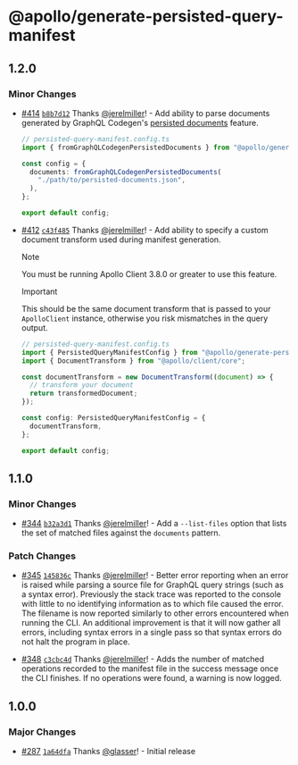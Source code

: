 # @apollo/generate-persisted-query-manifest

## 1.2.0

### Minor Changes

- [#414](https://github.com/apollographql/apollo-utils/pull/414) [`b8b7d12`](https://github.com/apollographql/apollo-utils/commit/b8b7d12693967376b47e11504ede13972e5bcef7) Thanks [@jerelmiller](https://github.com/jerelmiller)! - Add ability to parse documents generated by GraphQL Codegen's [persisted documents](https://the-guild.dev/graphql/codegen/plugins/presets/preset-client#persisted-documents) feature.

  ```ts
  // persisted-query-manifest.config.ts
  import { fromGraphQLCodegenPersistedDocuments } from "@apollo/generate-persisted-query-manifest";

  const config = {
    documents: fromGraphQLCodegenPersistedDocuments(
      "./path/to/persisted-documents.json",
    ),
  };

  export default config;
  ```

- [#412](https://github.com/apollographql/apollo-utils/pull/412) [`c43f485`](https://github.com/apollographql/apollo-utils/commit/c43f485534bc22c93c37ca513b894089c25f899c) Thanks [@jerelmiller](https://github.com/jerelmiller)! - Add ability to specify a custom document transform used during manifest generation.

  > [!NOTE]
  > You must be running Apollo Client 3.8.0 or greater to use this feature.

  > [!IMPORTANT]
  > This should be the same document transform that is passed to your `ApolloClient` instance, otherwise you risk mismatches in the query output.

  ```ts
  // persisted-query-manifest.config.ts
  import { PersistedQueryManifestConfig } from "@apollo/generate-persisted-query-manifest";
  import { DocumentTransform } from "@apollo/client/core";

  const documentTransform = new DocumentTransform((document) => {
    // transform your document
    return transformedDocument;
  });

  const config: PersistedQueryManifestConfig = {
    documentTransform,
  };

  export default config;
  ```

## 1.1.0

### Minor Changes

- [#344](https://github.com/apollographql/apollo-utils/pull/344) [`b32a3d1`](https://github.com/apollographql/apollo-utils/commit/b32a3d13aacde6372332efaa761d92087c5ac74e) Thanks [@jerelmiller](https://github.com/jerelmiller)! - Add a `--list-files` option that lists the set of matched files against the `documents` pattern.

### Patch Changes

- [#345](https://github.com/apollographql/apollo-utils/pull/345) [`145836c`](https://github.com/apollographql/apollo-utils/commit/145836c351e032e048975fc02eb90179582a5d9e) Thanks [@jerelmiller](https://github.com/jerelmiller)! - Better error reporting when an error is raised while parsing a source file for GraphQL query strings (such as a syntax error). Previously the stack trace was reported to the console with little to no identifying information as to which file caused the error. The filename is now reported similarly to other errors encountered when running the CLI. An additional improvement is that it will now gather all errors, including syntax errors in a single pass so that syntax errors do not halt the program in place.

- [#348](https://github.com/apollographql/apollo-utils/pull/348) [`c3cbc4d`](https://github.com/apollographql/apollo-utils/commit/c3cbc4dfa66ccf7645fed78a8ed249615f848ac7) Thanks [@jerelmiller](https://github.com/jerelmiller)! - Adds the number of matched operations recorded to the manifest file in the success message once the CLI finishes. If no operations were found, a warning is now logged.

## 1.0.0

### Major Changes

- [#287](https://github.com/apollographql/apollo-utils/pull/287) [`1a64dfa`](https://github.com/apollographql/apollo-utils/commit/1a64dfabc47d0d735473aecd23d540cab6737ca8) Thanks [@glasser](https://github.com/glasser)! - Initial release

